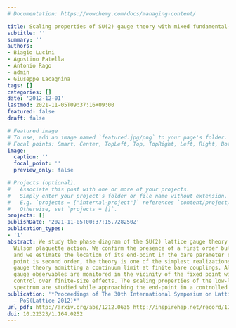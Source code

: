 ```yaml
---
# Documentation: https://wowchemy.com/docs/managing-content/

title: Scaling properties of SU(2) gauge theory with mixed fundamental-adjoint action
subtitle: ''
summary: ''
authors:
- Biagio Lucini
- Agostino Patella
- Antonio Rago
- admin
- Giuseppe Lacagnina
tags: []
categories: []
date: '2012-12-01'
lastmod: 2021-11-05T09:37:16+09:00
featured: false
draft: false

# Featured image
# To use, add an image named `featured.jpg/png` to your page's folder.
# Focal points: Smart, Center, TopLeft, Top, TopRight, Left, Right, BottomLeft, Bottom, BottomRight.
image:
  caption: ''
  focal_point: ''
  preview_only: false

# Projects (optional).
#   Associate this post with one or more of your projects.
#   Simply enter your project's folder or file name without extension.
#   E.g. `projects = ["internal-project"]` references `content/project/deep-learning/index.md`.
#   Otherwise, set `projects = []`.
projects: []
publishDate: '2021-11-05T00:37:15.728250Z'
publication_types:
- '1'
abstract: We study the phase diagram of the SU(2) lattice gauge theory with fundamental-adjoint
  Wilson plaquette action. We confirm the presence of a first order bulk phase transition
  and we estimate the location of its end-point in the bare parameter space. If this
  point is second order, the theory is one of the simplest realizations of a lattice
  gauge theory admitting a continuum limit at finite bare couplings. All the relevant
  gauge observables are monitored in the vicinity of the fixed point with very good
  control over finite-size effects. The scaling properties of the low-lying glueball
  spectrum are studied while approaching the end-point in a controlled manner.
publication: '*Proceedings of The 30th International Symposium on Lattice Field Theory
  — PoS(Lattice 2012)*'
url_pdf: http://arxiv.org/abs/1212.0635 http://inspirehep.net/record/1205302 https://pos.sissa.it/164/252
doi: 10.22323/1.164.0252
---
```

